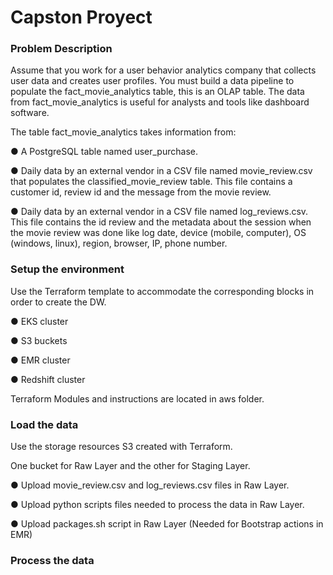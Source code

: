 # Capston Proyect

### Problem Description

Assume that you work for a user behavior analytics company that collects user data and creates user profiles. You must build a data pipeline to populate the fact_movie_analytics table, this is an OLAP table. The data from fact_movie_analytics is useful for analysts and tools like dashboard software.

The table fact_movie_analytics takes information from:

● A PostgreSQL table named user_purchase. 

● Daily data by an external vendor in a CSV file named movie_review.csv that populates the classified_movie_review table. This file contains a customer id, review id and the message from the movie review. 

● Daily data by an external vendor in a CSV file named log_reviews.csv. This file contains the id review and the metadata about the session when the movie review was done like log date, device (mobile, computer), OS (windows, linux), region, browser, IP, phone number.

### Setup the environment

Use the Terraform template to accommodate the corresponding blocks in order to create the DW.

● EKS cluster

● S3 buckets

● EMR cluster

● Redshift cluster

Terraform Modules and instructions are located in aws folder. 

### Load the data

Use the storage resources S3 created with Terraform.

One bucket for Raw Layer and the other for Staging Layer.

● Upload movie_review.csv and log_reviews.csv files in Raw Layer.

● Upload python scripts files needed to process the data in Raw Layer.

● Upload packages.sh script in Raw Layer (Needed for Bootstrap actions in EMR)

### Process the data

